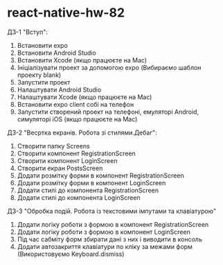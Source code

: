 # react-native-hw-82
ДЗ-1 "Вступ":
1) Встановити expo
2) Встановити Android Studio
3) Встановити Xcode (якщо працюєте на Mac)
4) Ініціалізувати проект за допомогою expo (Вибираємо шаблон проекту blank)
5) Запустити проект
6) Налаштувати Android Studio
7) Налаштувати Xcode (якщо працюєте на Mac)
8) Встановити expo client собі на телефон
9) Запустити створений проект на телефоні, емуляторі Android, симуляторі iOS (якщо працюєте на Mac)

ДЗ-2 "Весртка екранів. Робота зі стилями.Дебаг":
1) Створити папку Screens
2) Створити компонент RegistrationScreen
3) Створити компонент LoginScreen
4) Створити екран PostsScreen
5) Додати розмітку форми в компонент RegistrationScreen
6) Додати розмітку форми в компонент LoginScreen
7) Додати стилі до компонента RegistrationScreen
8) Додати стилі до компонента LoginScreen

ДЗ-3 "Обробка подій. Робота із текстовими імпутами та клавіатурою"
1) Додати логіку роботи з формою в компонент RegistrationScreen
2) Додати логіку роботи з формою в компонент LoginScreen
3) Під час сабміту форм збирати дані з них і виводити в консоль
4) Додати автозакриття клавіатури по кліку за межами форм (Використовуємо Keyboard.dismiss)
